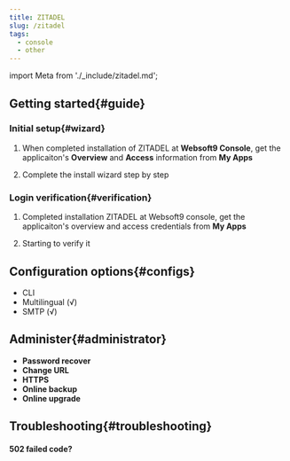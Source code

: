 ```yaml
---
title: ZITADEL
slug: /zitadel
tags:
  - console
  - other
---
```


import Meta from './_include/zitadel.md';

<Meta name="meta" />

## Getting started{#guide}

### Initial setup{#wizard}

1. When completed installation of ZITADEL at **Websoft9 Console**, get the applicaiton's **Overview** and **Access** information from **My Apps**  

2. Complete the install wizard step by step

### Login verification{#verification}

1. Completed installation ZITADEL at Websoft9 console, get the applicaiton's overview and access credentials from **My Apps**  

2. Starting to verify it

## Configuration options{#configs}

- CLI
- Multilingual (√)
- SMTP (√)

## Administer{#administrator}

- **Password recover**
- **Change URL**
- **HTTPS**
- **Online backup**
- **Online upgrade**

## Troubleshooting{#troubleshooting}

#### 502 failed code?